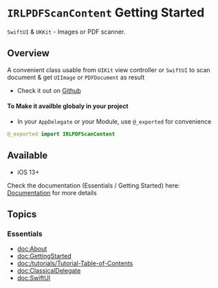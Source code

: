 # ``IRLPDFScanContent`` Getting Started
`SwiftUI` & `UKKit` - Images or PDF scanner.

## Overview
A convenient class usable from `UIKit` view controller or `SwiftUI` to scan document & get `UIImage` or `PDFDocument` as result

- Check it out on [Github](https://github.com/charlymr/IRLPDFScanContent) 

#### To Make it availble globaly in your project

- In your `AppDelegate` or your Module, use `@_exported` for convenience
```swift
@_exported import IRLPDFScanContent
```

## Available

- iOS 13+

Check the documentation (Essentials / Getting Started) here: [Documentation](https://irlpdfscancontent.irlmobile.com/tutorials/tutorial-table-of-contents) for more details


## Topics

### Essentials

- <doc:About>
- <doc:GettingStarted>
- <doc:/tutorials/Tutorial-Table-of-Contents>
- <doc:ClassicalDelegate>
- <doc:SwiftUI>

